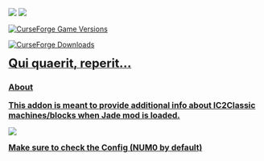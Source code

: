 <a href="https://www.curseforge.com/minecraft/mc-mods/jade"><img src="https://img.shields.io/badge/Addon%20for-Jade-1f425f.svg?color=A8C5B6" style="max-width:100%;"></a>
<a href="https://www.curseforge.com/minecraft/mc-mods/ic2-classic"><img src="https://img.shields.io/badge/Addon%20for-IC2Classic-1f425f.svg?color=C39C5F" style="max-width:100%;"></a>

<a href="https://www.curseforge.com/minecraft/mc-mods/jade-addons-ic2classic">![CurseForge Game Versions](https://img.shields.io/curseforge/game-versions/932859?label=Version&color=F16436)

<a href="https://www.curseforge.com/minecraft/mc-mods/jade-addons-ic2classic/files/6314248">![CurseForge Downloads](https://img.shields.io/curseforge/dt/932859?label=Download+Latest&color=F16436)


**<font size="5">Qui quaerit, reperit...</font>**

### About 

**<font size="3">This addon is meant to provide additional info about IC2Classic machines/blocks when Jade mod is loaded.</font>**

<img src="images/full.png">

**<font size="3">Make sure to check the Config (NUM0 by default)</font>**

